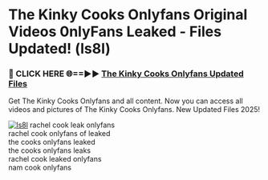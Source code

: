 # The Kinky Cooks Onlyfans Original Videos 0nlyFans Leaked - Files Updated! (ls8l)

<h3>🔴 CLICK HERE 🌐==►► <a href="https://tinyurl.com/4seja8ks" rel="nofollow">The Kinky Cooks Onlyfans Updated Files</a></h3>

Get The Kinky Cooks Onlyfans and all content. Now you can access all videos and pictures of The Kinky Cooks Onlyfans. New Updated Files 2025!

[![ls8l](https://i.imgur.com/EWjZXRe.gif)](https://tinyurl.com/4seja8ks)
rachel cook leak onlyfans<br>
rachel cook onlyfans of leaked<br>
the cooks onlyfans leaked<br>
the cooks onlyfans leaks<br>
rachel cook leaked onlyfans<br>
nam cook onlyfans